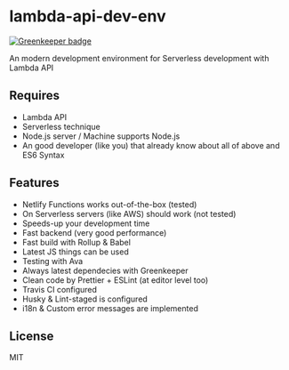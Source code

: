 # lambda-api-dev-env

[![Greenkeeper badge](https://badges.greenkeeper.io/dalisoft/lambda-api-dev-env.svg)](https://greenkeeper.io/)

An modern development environment for Serverless development with Lambda API

## Requires

- Lambda API
- Serverless technique
- Node.js server / Machine supports Node.js
- An good developer (like you) that already know about all of above and ES6 Syntax

## Features

- Netlify Functions works out-of-the-box (tested)
- On Serverless servers (like AWS) should work (not tested)
- Speeds-up your development time
- Fast backend (very good performance)
- Fast build with Rollup & Babel
- Latest JS things can be used
- Testing with Ava
- Always latest dependecies with Greenkeeper
- Clean code by Prettier + ESLint (at editor level too)
- Travis CI configured
- Husky & Lint-staged is configured
- i18n & Custom error messages are implemented

## License

MIT
